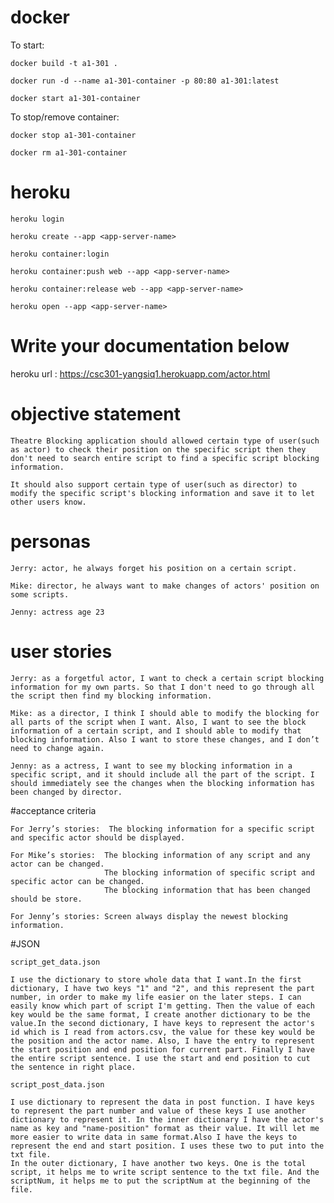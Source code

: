 # docker
To start:

`docker build -t a1-301 .`

`docker run -d --name a1-301-container -p 80:80 a1-301:latest`

`docker start a1-301-container`

To stop/remove container:

`docker stop a1-301-container`

`docker rm a1-301-container`

# heroku
`heroku login`

`heroku create --app <app-server-name>`

`heroku container:login`

`heroku container:push web --app <app-server-name>`

`heroku container:release web --app <app-server-name>`

`heroku open --app <app-server-name>`

# Write your documentation below


heroku url : https://csc301-yangsiq1.herokuapp.com/actor.html

# objective statement

	Theatre Blocking application should allowed certain type of user(such as actor) to check their position on the specific script then they don't need to search entire script to find a specific script blocking information. 

	It should also support certain type of user(such as director) to modify the specific script's blocking information and save it to let other users know.

# personas

	Jerry: actor, he always forget his position on a certain script.

	Mike: director, he always want to make changes of actors' position on some scripts.

	Jenny: actress age 23

# user stories

	Jerry: as a forgetful actor, I want to check a certain script blocking information for my own parts. So that I don't need to go through all the script then find my blocking information.

	Mike: as a director, I think I should able to modify the blocking for all parts of the script when I want. Also, I want to see the block information of a certain script, and I should able to modify that blocking information. Also I want to store these changes, and I don’t need to change again.

	Jenny: as a actress, I want to see my blocking information in a specific script, and it should include all the part of the script. I should immediately see the changes when the blocking information has been changed by director.

#acceptance criteria

	For Jerry’s stories:  The blocking information for a specific script and specific actor should be displayed.

	For Mike’s stories:  The blocking information of any script and any actor can be changed.
			       		 The blocking information of specific script and specific actor can be changed.
			        	 The blocking information that has been changed should be store.

	For Jenny’s stories: Screen always display the newest blocking information.

#JSON

	script_get_data.json

	I use the dictionary to store whole data that I want.In the first dictionary, I have two keys "1" and "2", and this represent the part number, in order to make my life easier on the later steps. I can easily know which part of script I'm getting. Then the value of each key would be the same format, I create another dictionary to be the value.In the second dictionary, I have keys to represent the actor's id which is I read from actors.csv, the value for these key would be the position and the actor name. Also, I have the entry to represent the start position and end position for current part. Finally I have the entire script sentence. I use the start and end position to cut the sentence in right place.

	script_post_data.json

	I use dictionary to represent the data in post function. I have keys to represent the part number and value of these keys I use another dictionary to represent it. In the inner dictionary I have the actor's name as key and "name-position" format as their value. It will let me more easier to write data in same format.Also I have the keys to represent the end and start position. I uses these two to put into the txt file.
	In the outer dictionary, I have another two keys. One is the total script, it helps me to write script sentence to the txt file. And the scriptNum, it helps me to put the scriptNum at the beginning of the file. 















